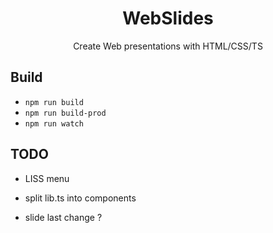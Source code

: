<div align="center">
  <h1>WebSlides</h1>

  <p>Create Web presentations with HTML/CSS/TS</p>
</div>

## Build

- `npm run build`
- `npm run build-prod`
- `npm run watch`

## TODO

- LISS menu
- split lib.ts into components

- slide last change ?